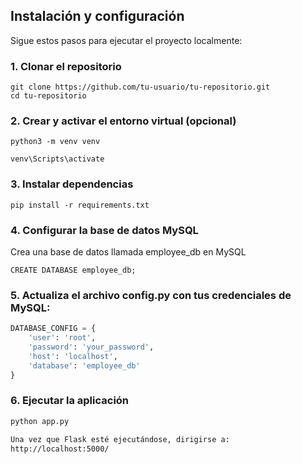 ## Instalación y configuración

Sigue estos pasos para ejecutar el proyecto localmente:

### 1. Clonar el repositorio

```
git clone https://github.com/tu-usuario/tu-repositorio.git
cd tu-repositorio

```
### 2. Crear y activar el entorno virtual (opcional)
```
python3 -m venv venv

venv\Scripts\activate
```

### 3. Instalar dependencias
```
pip install -r requirements.txt
```

### 4. Configurar la base de datos MySQL
Crea una base de datos llamada employee_db en MySQL

```
CREATE DATABASE employee_db;
```
### 5. Actualiza el archivo config.py con tus credenciales de MySQL:

``` python
DATABASE_CONFIG = {
    'user': 'root',          
    'password': 'your_password',
    'host': 'localhost',        
    'database': 'employee_db'   
}
```

### 6.  Ejecutar la aplicación
```bash
python app.py

Una vez que Flask esté ejecutándose, dirigirse a:
http://localhost:5000/

```




